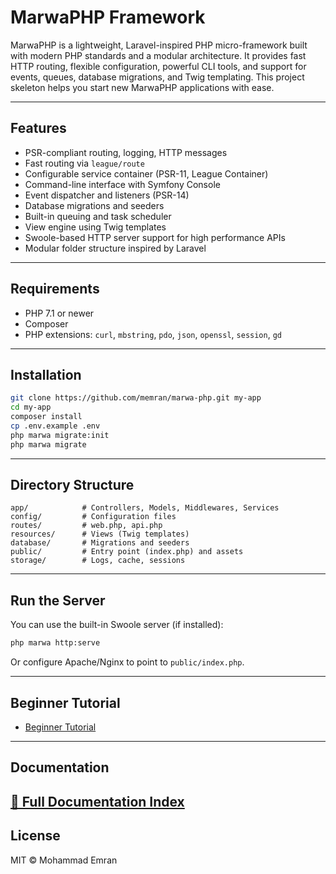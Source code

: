 # MarwaPHP Framework

MarwaPHP is a lightweight, Laravel-inspired PHP micro-framework built with modern PHP standards and a modular architecture. It provides fast HTTP routing, flexible configuration, powerful CLI tools, and support for events, queues, database migrations, and Twig templating. This project skeleton helps you start new MarwaPHP applications with ease.

---

## Features

- PSR-compliant routing, logging, HTTP messages
- Fast routing via `league/route`
- Configurable service container (PSR-11, League Container)
- Command-line interface with Symfony Console
- Event dispatcher and listeners (PSR-14)
- Database migrations and seeders
- Built-in queuing and task scheduler
- View engine using Twig templates
- Swoole-based HTTP server support for high performance APIs
- Modular folder structure inspired by Laravel

---

## Requirements

- PHP 7.1 or newer
- Composer
- PHP extensions: `curl`, `mbstring`, `pdo`, `json`, `openssl`, `session`, `gd`

---

## Installation

```bash
git clone https://github.com/memran/marwa-php.git my-app
cd my-app
composer install
cp .env.example .env
php marwa migrate:init
php marwa migrate
```

---

## Directory Structure

```
app/            # Controllers, Models, Middlewares, Services
config/         # Configuration files
routes/         # web.php, api.php
resources/      # Views (Twig templates)
database/       # Migrations and seeders
public/         # Entry point (index.php) and assets
storage/        # Logs, cache, sessions
```

---

## Run the Server

You can use the built-in Swoole server (if installed):

```bash
php marwa http:serve
```

Or configure Apache/Nginx to point to `public/index.php`.

---

## Beginner Tutorial
- [Beginner Tutorial](docs/beginner_tutorial.md)

---
## Documentation

[📘 Full Documentation Index](./docs/index.md)
---

## License

MIT © Mohammad Emran
